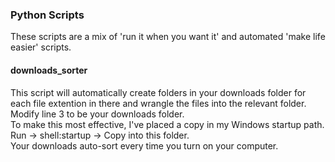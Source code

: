 ### Python Scripts    
These scripts are a mix of 'run it when you want it' and automated 'make life easier' scripts.    

#### downloads_sorter
This script will automatically create folders in your downloads folder for each file extention in there and wrangle the files into the relevant folder. Modify line 3 to be your downloads folder.    
To make this most effective, I've placed a copy in my Windows startup path. Run -> shell:startup -> Copy into this folder.     
Your downloads auto-sort every time you turn on your computer.
